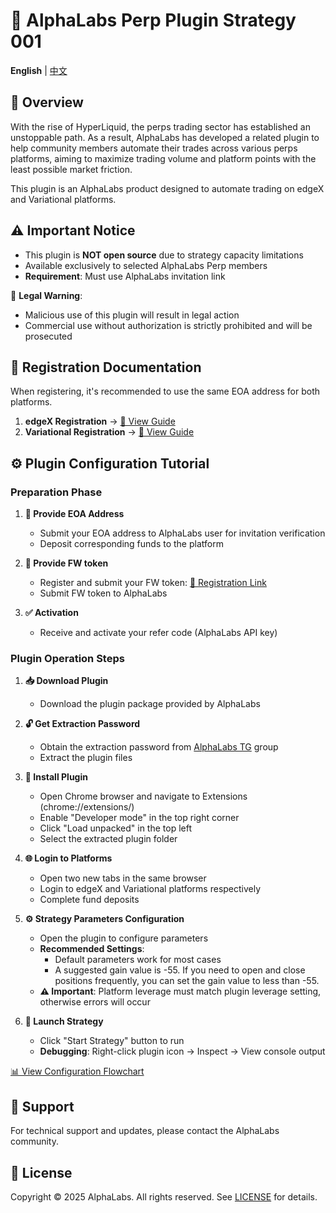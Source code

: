 # 🚀 AlphaLabs Perp Plugin Strategy 001

**English** | [中文](./README.md)

## 📌 Overview
With the rise of HyperLiquid, the perps trading sector has established an unstoppable path. As a result, AlphaLabs has developed a related plugin to help community members automate their trades across various perps platforms, aiming to maximize trading volume and platform points with the least possible market friction.

This plugin is an AlphaLabs product designed to automate trading on edgeX and Variational platforms.

## ⚠️ Important Notice

- This plugin is **NOT open source** due to strategy capacity limitations
- Available exclusively to selected AlphaLabs Perp members  
- **Requirement**: Must use AlphaLabs invitation link

🚨 **Legal Warning**:
- Malicious use of this plugin will result in legal action
- Commercial use without authorization is strictly prohibited and will be prosecuted

## 📝 Registration Documentation

When registering, it's recommended to use the same EOA address for both platforms.

1. **edgeX Registration** → [📖 View Guide](./edgeX-registration.md)
2. **Variational Registration** → [📖 View Guide](./Variational-registration.md)

## ⚙️ Plugin Configuration Tutorial

### Preparation Phase

1. **🔑 Provide EOA Address**
   - Submit your EOA address to AlphaLabs user for invitation verification
   - Deposit corresponding funds to the platform

2. **🔑 Provide FW token**
   - Register and submit your FW token: [🥣 Registration Link](https://fwalert.com/918826)
   - Submit FW token to AlphaLabs

3. **✅ Activation**
   - Receive and activate your refer code (AlphaLabs API key)

### Plugin Operation Steps

1. **📥 Download Plugin**
   - Download the plugin package provided by AlphaLabs

2. **🔓 Get Extraction Password**
   - Obtain the extraction password from [AlphaLabs TG](https://t.me/+BvsYrO40sxxkMmY1) group
   - Extract the plugin files

3. **🔧 Install Plugin**
   - Open Chrome browser and navigate to Extensions (chrome://extensions/)
   - Enable "Developer mode" in the top right corner
   - Click "Load unpacked" in the top left
   - Select the extracted plugin folder

4. **🌐 Login to Platforms**
   - Open two new tabs in the same browser
   - Login to edgeX and Variational platforms respectively
   - Complete fund deposits

5. **⚙️ Strategy Parameters Configuration**
   - Open the plugin to configure parameters
   - **Recommended Settings**:
     - Default parameters work for most cases
     - A suggested gain value is -55. If you need to open and close positions frequently, you can set the gain value to less than -55.
   - **⚠️ Important**: Platform leverage must match plugin leverage setting, otherwise errors will occur

6. **🚀 Launch Strategy**
   - Click "Start Strategy" button to run
   - **Debugging**: Right-click plugin icon → Inspect → View console output

[📊 View Configuration Flowchart](./plugin-configuration-flowchart-EN.md)

## 💬 Support

For technical support and updates, please contact the AlphaLabs community.

## 📄 License

Copyright © 2025 AlphaLabs. All rights reserved. See [LICENSE](./LICENSE.md) for details.